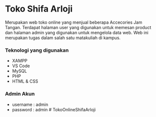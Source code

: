 # Toko Shifa Arloji
Merupakan web toko online yang menjual beberapa Accecories Jam Tangan. Terdapat halaman user yang digunakan untuk memesan product dan halaman admin yang digunakan untuk mengelola data web. Web ini merupakan tugas dalam salah satu matakuliah di kampus.

### Teknologi yang digunakan
* XAMPP
* VS Code
* MySQL
* PHP
* HTML & CSS

### Admin Akun
* username  : admin
* password  : admin
#   T o k o O n l i n e S h i f a A r l o j i 
 
 